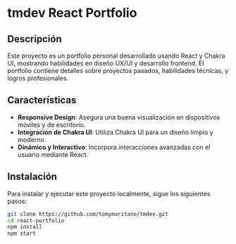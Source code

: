 # tmdev React Portfolio

## Descripción
Este proyecto es un portfolio personal desarrollado usando React y Chakra UI, mostrando habilidades en diseño UX/UI y desarrollo frontend. El portfolio contiene detalles sobre proyectos pasados, habilidades técnicas, y logros profesionales.

## Características
- **Responsive Design**: Asegura una buena visualización en dispositivos móviles y de escritorio.
- **Integración de Chakra UI**: Utiliza Chakra UI para un diseño limpio y moderno.
- **Dinámico y Interactivo**: Incorpora interacciones avanzadas con el usuario mediante React.

## Instalación

Para instalar y ejecutar este proyecto localmente, sigue los siguientes pasos:

```bash
git clone https://github.com/tomymaritano/tmdev.git
cd react-portfolio
npm install
npm start